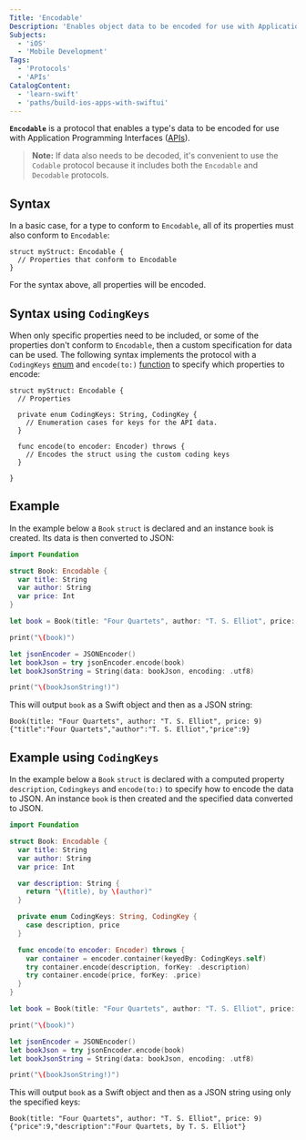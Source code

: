 ```yaml
---
Title: 'Encodable'
Description: 'Enables object data to be encoded for use with Application Programming Interfaces.'
Subjects:
  - 'iOS'
  - 'Mobile Development'
Tags:
  - 'Protocols'
  - 'APIs'
CatalogContent:
  - 'learn-swift'
  - 'paths/build-ios-apps-with-swiftui'
---
```


**`Encodable`** is a protocol that enables a type's data to be encoded for use with Application Programming Interfaces ([APIs](https://www.codecademy.com/resources/docs/general/api)).

> **Note:** If data also needs to be decoded, it's convenient to use the `Codable` protocol because it includes both the `Encodable` and `Decodable` protocols.

## Syntax

In a basic case, for a type to conform to `Encodable`, all of its properties must also conform to `Encodable`:

```pseudo
struct myStruct: Encodable {
  // Properties that conform to Encodable
}
```

For the syntax above, all properties will be encoded.

## Syntax using `CodingKeys`

When only specific properties need to be included, or some of the properties don't conform to `Encodable`, then a custom specification for data can be used. The following syntax implements the protocol with a `CodingKeys` [enum](https://www.codecademy.com/resources/docs/swift/enums) and `encode(to:)` [function](https://www.codecademy.com/resources/docs/swift/functions) to specify which properties to encode:

```pseudo
struct myStruct: Encodable {
  // Properties

  private enum CodingKeys: String, CodingKey {
    // Enumeration cases for keys for the API data.
  }

  func encode(to encoder: Encoder) throws {
    // Encodes the struct using the custom coding keys
  }

}
```

## Example

In the example below a `Book` `struct` is declared and an instance `book` is created. Its data is then converted to JSON:

```swift
import Foundation

struct Book: Encodable {
  var title: String
  var author: String
  var price: Int
}

let book = Book(title: "Four Quartets", author: "T. S. Elliot", price: 9)

print("\(book)")

let jsonEncoder = JSONEncoder()
let bookJson = try jsonEncoder.encode(book)
let bookJsonString = String(data: bookJson, encoding: .utf8)

print("\(bookJsonString!)")
```

This will output `book` as a Swift object and then as a JSON string:

```shell
Book(title: "Four Quartets", author: "T. S. Elliot", price: 9)
{"title":"Four Quartets","author":"T. S. Elliot","price":9}
```

## Example using `CodingKeys`

In the example below a `Book` `struct` is declared with a computed property `description`, `Codingkeys` and `encode(to:)` to specify how to encode the data to JSON. An instance `book` is then created and the specified data converted to JSON.

```swift
import Foundation

struct Book: Encodable {
  var title: String
  var author: String
  var price: Int

  var description: String {
    return "\(title), by \(author)"
  }

  private enum CodingKeys: String, CodingKey {
    case description, price
  }

  func encode(to encoder: Encoder) throws {
    var container = encoder.container(keyedBy: CodingKeys.self)
    try container.encode(description, forKey: .description)
    try container.encode(price, forKey: .price)
  }
}

let book = Book(title: "Four Quartets", author: "T. S. Elliot", price: 9)

print("\(book)")

let jsonEncoder = JSONEncoder()
let bookJson = try jsonEncoder.encode(book)
let bookJsonString = String(data: bookJson, encoding: .utf8)

print("\(bookJsonString!)")
```

This will output `book` as a Swift object and then as a JSON string using only the specified keys:

```shell
Book(title: "Four Quartets", author: "T. S. Elliot", price: 9)
{"price":9,"description":"Four Quartets, by T. S. Elliot"}
```

